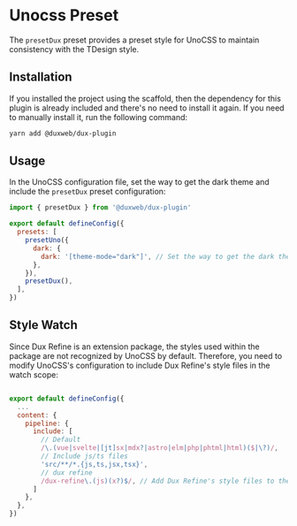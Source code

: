 # Unocss Preset

The `presetDux` preset provides a preset style for UnoCSS to maintain consistency with the TDesign style.

## Installation

If you installed the project using the scaffold, then the dependency for this plugin is already included and there's no need to install it again. If you need to manually install it, run the following command:

```sh
yarn add @duxweb/dux-plugin
```

## Usage

In the UnoCSS configuration file, set the way to get the dark theme and include the `presetDux` preset configuration:

```js
import { presetDux } from '@duxweb/dux-plugin'

export default defineConfig({
  presets: [
    presetUno({
      dark: {
        dark: '[theme-mode="dark"]', // Set the way to get the dark theme
      },
    }),
    presetDux(),
  ],
})

```

## Style Watch

Since Dux Refine is an extension package, the styles used within the package are not recognized by UnoCSS by default. Therefore, you need to modify UnoCSS's configuration to include Dux Refine's style files in the watch scope:

```js

export default defineConfig({
  ...
  content: {
    pipeline: {
      include: [
        // Default
        /\.(vue|svelte|[jt]sx|mdx?|astro|elm|php|phtml|html)($|\?)/,
        // Include js/ts files
        'src/**/*.{js,ts,jsx,tsx}',
        // dux refine
        /dux-refine\.(js)(x?)$/, // Add Dux Refine's style files to the watch list
      ]
    },
  },
})
```